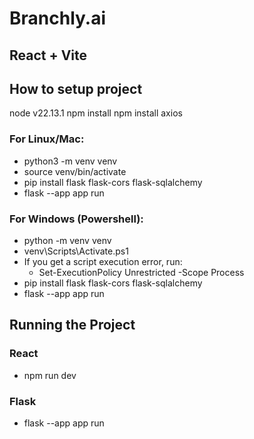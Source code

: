 # Branchly.ai

## React + Vite

## How to setup project

node v22.13.1
npm install
npm install axios

### For Linux/Mac:

- python3 -m venv venv
- source venv/bin/activate
- pip install flask flask-cors flask-sqlalchemy
- flask --app app run

### For Windows (Powershell):

- python -m venv venv
- venv\Scripts\Activate.ps1
- If you get a script execution error, run:
  - Set-ExecutionPolicy Unrestricted -Scope Process
- pip install flask flask-cors flask-sqlalchemy
- flask --app app run

## Running the Project

### React

- npm run dev

### Flask

- flask --app app run

